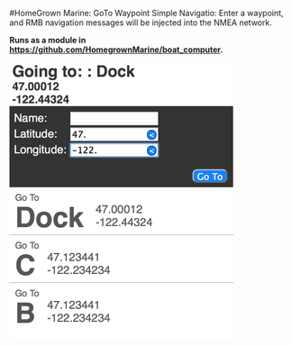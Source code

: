 #HomeGrown Marine: GoTo Waypoint
Simple Navigatio: Enter a waypoint, and RMB navigation messages will be injected into the NMEA network.

__Runs as a module in https://github.com/HomegrownMarine/boat_computer.__

![](https://raw.githubusercontent.com/HomegrownMarine/goto/master/README/simple_example.png)